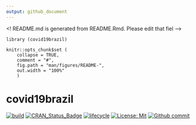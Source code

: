 ```yaml
---
output: github_document
---
```


<! README.md is generated from README.Rmd. Please edit that fiel -->

```{r, include = FALSE}
library (covid19brazil)

knitr::opts_chunk$set (
	collapse = TRUE,
	comment = "#",
	fig.path = "man/figures/README-",
	out.width = "100%"
	)
```

# covid19brazil

<!--badges: start -->

[![build](https://github.com/AlexandreLoures/covid19Brazil/workflows/build/badge.svg?branch=master)](https://github.com/AlexandreLoures/covid19Brazil/actions/new)
[![CRAN\_Status\_Badge](https://www.r-pkg.org/badges/version/covid19brazil)](https://cran.r-project.org/package=covid19brazil)
[![lifecycle](https://img.shields.io/badge/lifecycle-experimental-orange.svg)](https://lifecycle.r-lib.org/articles/stages.html)
[![License: Mit](https://img.shields.io/badge/License-MIT-blue.svg)](https://opensource.org/licenses/MIT)
[![Github commit](https://img.shields.io/github/last-commit/AlexandreLoures/covid19brazil)](https://github.com/covid19r/covid19brazil/commit/master)
<!-- badges: end -->
